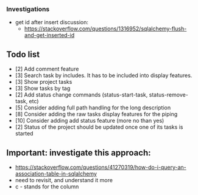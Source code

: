 ### Investigations
- get id after insert discussion:
    - https://stackoverflow.com/questions/1316952/sqlalchemy-flush-and-get-inserted-id

## Todo list
- [2] Add comment feature
- [3] Search task by includes. It has to be included into display features.
- [3] Show project tasks
- [3] Show tasks by tag
- [2] Add status change commands (status-start-task, status-remove-task, etc)
- [5] Consider adding full path handling for the long description
- [8] Consider adding the raw tasks display features for the piping
- [10] Consider adding add status feature (more no than yes)
- [2] Status of the project should be updated once one of its tasks is started

## Important: investigate this approach: 
- https://stackoverflow.com/questions/41270319/how-do-i-query-an-association-table-in-sqlalchemy
- need to revisit, and understand it more
- c - stands for the column
